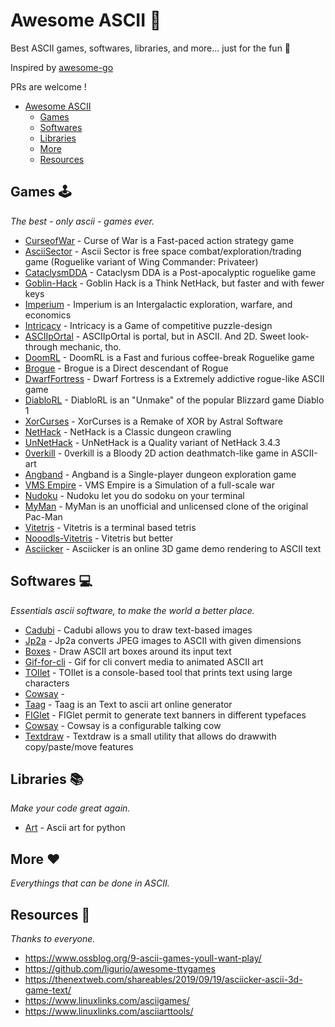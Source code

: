 # Awesome ASCII 🎉

Best ASCII games, softwares, libraries, and more... just for the fun 👻

Inspired by [awesome-go](https://github.com/avelino/awesome-go)

PRs are welcome !

- [Awesome ASCII](#awesome-ascii)
  - [Games](#games)
  - [Softwares](#softwares)
  - [Libraries](#libraries)
  - [More](#more)
  - [Resources](#resources)

## Games 🕹️

*The best - only ascii - games ever.*

* [CurseofWar](https://github.com/a-nikolaev/curseofwar) - Curse of War is a Fast-paced action strategy game
* [AsciiSector](http://www.asciisector.net/) - Ascii Sector is free space combat/exploration/trading game (Roguelike variant of Wing Commander: Privateer)
* [CataclysmDDA](https://github.com/CleverRaven/Cataclysm-DDA) - Cataclysm DDA is a Post-apocalyptic roguelike game
* [Goblin-Hack](https://github.com/goblinhack/goblinhack) - Goblin Hack is a Think NetHack, but faster and with fewer keys
* [Imperium](https://empiredirectory.net/) - Imperium is an Intergalactic exploration, warfare, and economics
* [Intricacy](http://mbays.sdf.org/intricacy/) - Intricacy is a Game of competitive puzzle-design
* [ASCIIpOrtal](https://github.com/cymonsgames/ASCIIpOrtal) - ASCIIpOrtal is portal, but in ASCII. And 2D. Sweet look-through mechanic, tho. 
* [DoomRL](http://doom.chaosforge.org/) - DoomRL is a Fast and furious coffee-break Roguelike game
* [Brogue](https://sites.google.com/site/broguegame/) - Brogue is a Direct descendant of Rogue
* [DwarfFortress](http://www.bay12games.com/dwarves/) - Dwarf Fortress is a Extremely addictive rogue-like ASCII game
* [DiabloRL](http://diablo.chaosforge.org/) - DiabloRL is an "Unmake" of the popular Blizzard game Diablo 1
* [XorCurses](http://www.jwm-art.net/dark.php?p=XorCurses) - XorCurses is a Remake of XOR by Astral Software
* [NetHack](http://www.nethack.org/) - NetHack is a Classic dungeon crawling
* [UnNetHack](http://sourceforge.net/projects/unnethack/) - UnNetHack is a Quality variant of NetHack 3.4.3
* [0verkill](https://github.com/hackndev/0verkill) - 0verkill is a Bloody 2D action deathmatch-like game in ASCII-art
* [Angband](https://github.com/angband/angband) - Angband is a Single-player dungeon exploration game
* [VMS Empire](http://www.catb.org/~esr/vms-empire/) - VMS Empire is a Simulation of a full-scale war
* [Nudoku](http://jubalh.github.io/nudoku/) - Nudoku let you do sodoku on your terminal
* [MyMan](https://github.com/kragen/myman) - MyMan is an unofficial and unlicensed clone of the original Pac-Man
* [Vitetris](https://github.com/vicgeralds/vitetris) - Vitetris is a terminal based tetris
* [Nooodls-Vitetris](https://github.com/vicgeralds/vitetris) - Vitetris but better
* [Asciicker](asciicker.com/x13) - Asciicker is an online 3D game demo rendering to ASCII text

## Softwares 💻

*Essentials ascii software, to make the world a better place.*

* [Cadubi](https://github.com/statico/cadubi) - Cadubi allows you to draw text-based images
* [Jp2a](https://github.com/cslarsen/jp2a) - Jp2a converts JPEG images to ASCII with given dimensions
* [Boxes](https://boxes.thomasjensen.com) - Draw ASCII art boxes around its input text
* [Gif-for-cli](https://github.com/google/gif-for-cli) - Gif for cli convert media to animated ASCII art
* [TOIlet](https://github.com/cacalabs/toilet) - TOIlet is a console-based tool that prints text using large characters
* [Cowsay](https://github.com/schacon/cowsay) - 
* [Taag](http://patorjk.com/software/taag/) - Taag is an Text to ascii art online generator
* [FIGlet](https://github.com/lukesampson/figlet) - FIGlet permit to generate text banners in different typefaces
* [Cowsay](https://github.com/schacon/cowsay) - Cowsay is a configurable talking cow
* [Textdraw](http://web.uta4you.at/shop/td/) - Textdraw is a small utility that allows do drawwith copy/paste/move features

## Libraries 📚

*Make your code great again.*

* [Art](https://github.com/sepandhaghighi/art) - Ascii art for python

## More ❤️

*Everythings that can be done in ASCII.*

## Resources 🤟

*Thanks to everyone.*

- https://www.ossblog.org/9-ascii-games-youll-want-play/
- https://github.com/ligurio/awesome-ttygames
- https://thenextweb.com/shareables/2019/09/19/asciicker-ascii-3d-game-text/ 
- https://www.linuxlinks.com/asciigames/
- https://www.linuxlinks.com/asciiarttools/
